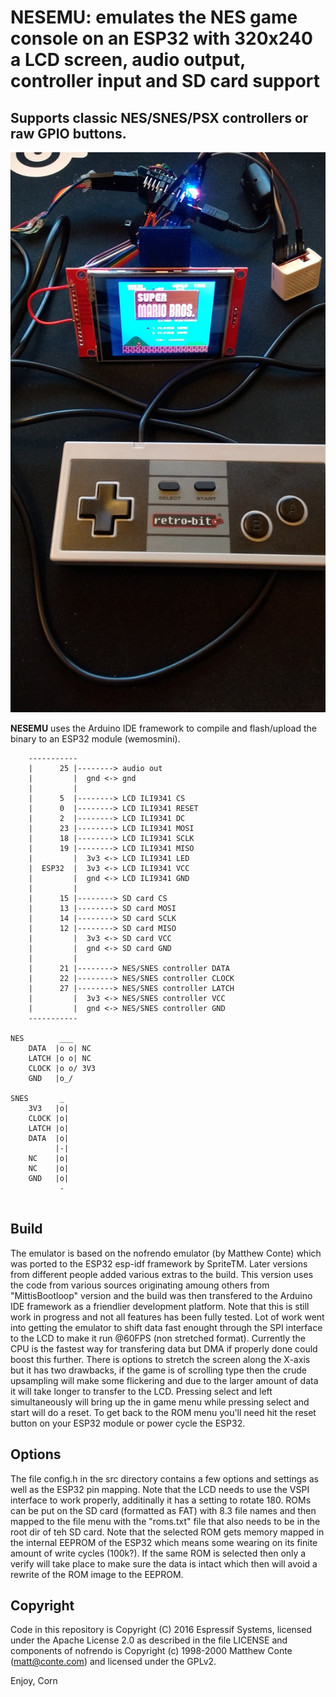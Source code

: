 # **NESEMU:** emulates the NES game console on an ESP32 with 320x240 a LCD screen, audio output, controller input and SD card support
## Supports classic NES/SNES/PSX controllers or raw GPIO buttons.

![NESEMU](extras/LCD.jpg)

**NESEMU** uses the Arduino IDE framework to compile and flash/upload the binary to an ESP32 module (wemosmini).

```
    -----------
    |      25 |--------> audio out
    |         |  gnd <-> gnd
    |         |
    |      5  |--------> LCD ILI9341 CS
    |      0  |--------> LCD ILI9341 RESET
    |      2  |--------> LCD ILI9341 DC
    |      23 |--------> LCD ILI9341 MOSI
    |      18 |--------> LCD ILI9341 SCLK
    |      19 |--------> LCD ILI9341 MISO
    |         |  3v3 <-> LCD ILI9341 LED
    |  ESP32  |  3v3 <-> LCD ILI9341 VCC
    |         |  gnd <-> LCD ILI9341 GND
    |         |
    |      15 |--------> SD card CS
    |      13 |--------> SD card MOSI
    |      14 |--------> SD card SCLK
    |      12 |--------> SD card MISO
    |         |  3v3 <-> SD card VCC
    |         |  gnd <-> SD card GND
    |         |
    |      21 |--------> NES/SNES controller DATA
    |      22 |--------> NES/SNES controller CLOCK
    |      27 |--------> NES/SNES controller LATCH
    |         |  3v3 <-> NES/SNES controller VCC
    |         |  gnd <-> NES/SNES controller GND
    -----------

NES        ___
    DATA  |o o| NC
    LATCH |o o| NC
    CLOCK |o o/ 3V3
    GND   |o_/

SNES       _
    3V3   |o|
    CLOCK |o|
    LATCH |o|
    DATA  |o|
          |-|
    NC    |o|
    NC    |o|
    GND   |o|
           -  	
	
```

## Build
The emulator is based on the nofrendo emulator (by Matthew Conte) which was ported to the ESP32 esp-idf framework by SpriteTM. Later versions from different people added various extras to the build.
This version uses the code from various sources originating amoung others from "MittisBootloop" version and the build was then transfered to the Arduino IDE framework as a friendlier development platform.
Note that this is still work in progress and not all features has been fully tested. Lot of work went into getting the emulator to shift data fast enought through the SPI interface
to the LCD to make it run @60FPS (non stretched format). Currently the CPU is the fastest way for transfering data but DMA if properly done could boost this further.
There is options to stretch the screen along the X-axis but it has two drawbacks, if the game is of scrolling type then the crude upsampling will make some flickering and due to the larger amount
of data it will take longer to transfer to the LCD. Pressing select and left simultaneously will bring up the in game menu while pressing select and start will do a reset. To get back to the ROM menu
you'll need hit the reset button on your ESP32 module or power cycle the ESP32.

## Options
The file config.h in the src directory contains a few options and settings as well as the ESP32 pin mapping. Note that the LCD needs to use the VSPI interface to work properly, additinally it has a setting to rotate 180.
ROMs can be put on the SD card (formatted as FAT) with 8.3 file names and then mapped to the file menu with the "roms.txt" file that also needs to be in the root dir of teh SD card.
Note that the selected ROM gets memory mapped in the internal EEPROM of the ESP32 which means some wearing on its finite amount of write cycles (100k?). If the same ROM is selected then
only a verify will take place to make sure the data is intact which then will avoid a rewrite of the ROM image to the EEPROM.

## Copyright
Code in this repository is Copyright (C) 2016 Espressif Systems, licensed under the Apache License 2.0 as described in the file LICENSE and components of nofrendo
is Copyright (c) 1998-2000 Matthew Conte (matt@conte.com) and licensed under the GPLv2.

Enjoy,
Corn
